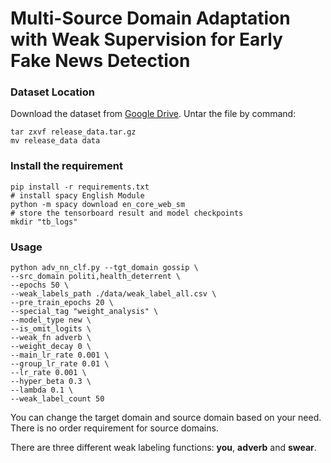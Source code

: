 # Multi-Source Domain Adaptation with Weak Supervision for Early Fake News Detection

### Dataset Location
Download the dataset from [Google Drive](https://drive.google.com/drive/folders/1Yqd-C0fcepAdXLgkpVjpX-33j9uhQ4tI?usp=sharing).
Untar the file by command: 
```shell
tar zxvf release_data.tar.gz
mv release_data data
```


### Install the requirement
```shell script
pip install -r requirements.txt
# install spacy English Module
python -m spacy download en_core_web_sm
# store the tensorboard result and model checkpoints
mkdir "tb_logs"
```

### Usage
```shell script
python adv_nn_clf.py --tgt_domain gossip \
--src_domain politi,health_deterrent \
--epochs 50 \
--weak_labels_path ./data/weak_label_all.csv \
--pre_train_epochs 20 \
--special_tag "weight_analysis" \
--model_type new \
--is_omit_logits \
--weak_fn adverb \
--weight_decay 0 \
--main_lr_rate 0.001 \
--group_lr_rate 0.01 \
--lr_rate 0.001 \
--hyper_beta 0.3 \
--lambda 0.1 \
--weak_label_count 50
```
You can change the target domain and source domain based on your need. There is no order requirement for source domains. 

There are three different weak labeling functions: __you__, __adverb__ and __swear__.
 





